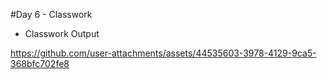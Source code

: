 #Day 6 - Classwork

- Classwork Output

https://github.com/user-attachments/assets/44535603-3978-4129-9ca5-368bfc702fe8
